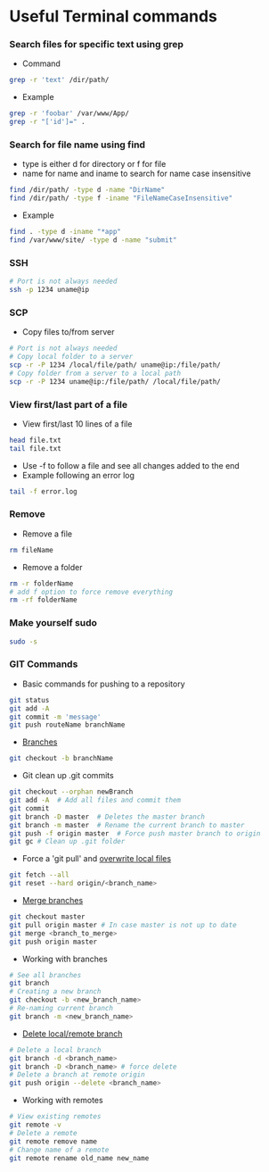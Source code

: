 # Useful Terminal commands #

### Search files for specific text using grep ###
* Command
```bash
grep -r 'text' /dir/path/
```
* Example
```bash
grep -r 'foobar' /var/www/App/
grep -r "['id']=" .
```

### Search for file name using find ###
* type is either d for directory or f for file
* name for name and iname to search for name case insensitive
```bash
find /dir/path/ -type d -name "DirName"
find /dir/path/ -type f -iname "FileNameCaseInsensitive"
```
* Example
```bash
find . -type d -iname "*app"
find /var/www/site/ -type d -name "submit"
```

### SSH ###
```bash
# Port is not always needed
ssh -p 1234 uname@ip
```

### SCP ###
* Copy files to/from server
```bash
# Port is not always needed
# Copy local folder to a server
scp -r -P 1234 /local/file/path/ uname@ip:/file/path/
# Copy folder from a server to a local path
scp -r -P 1234 uname@ip:/file/path/ /local/file/path/
```

### View first/last part of a file ###
* View first/last 10 lines of a file
```bash
head file.txt
tail file.txt
```
* Use -f to follow a file and see all changes added to the end
* Example following an error log
```bash
tail -f error.log
```

### Remove ###
* Remove a file
```bash
rm fileName
```
* Remove a folder
```bash
rm -r folderName
# add f option to force remove everything
rm -rf folderName
```

### Make yourself sudo ###
```bash
sudo -s
```

### GIT Commands ###
* Basic commands for pushing to a repository
```bash
git status
git add -A
git commit -m 'message'
git push routeName branchName
```
* [Branches](https://git-scm.com/book/en/v2/Git-Branching-Basic-Branching-and-Merging)
```bash
git checkout -b branchName
```
* Git clean up .git commits 
```bash
git checkout --orphan newBranch
git add -A  # Add all files and commit them
git commit
git branch -D master  # Deletes the master branch
git branch -m master  # Rename the current branch to master
git push -f origin master  # Force push master branch to origin
git gc # Clean up .git folder
```
* Force a 'git pull' and [overwrite local files](http://stackoverflow.com/questions/1125968/how-to-force-git-pull-to-overwrite-local-files)
```bash
git fetch --all
git reset --hard origin/<branch_name>
```

* [Merge branches](http://stackoverflow.com/questions/5601931/best-and-safest-way-to-merge-a-git-branch-into-master)
```bash
git checkout master
git pull origin master # In case master is not up to date
git merge <branch_to_merge>
git push origin master
```

* Working with branches
```bash
# See all branches
git branch
# Creating a new branch
git checkout -b <new_branch_name>
# Re-naming current branch
git branch -m <new_branch_name>
```

* [Delete local/remote branch](http://stackoverflow.com/questions/2003505/how-to-delete-a-git-branch-both-locally-and-remotely)
```bash 
# Delete a local branch
git branch -d <branch_name>
git branch -D <branch_name> # force delete 
# Delete a branch at remote origin
git push origin --delete <branch_name>
```

* Working with remotes
```bash
# View existing remotes
git remote -v
# Delete a remote
git remote remove name
# Change name of a remote
git remote rename old_name new_name
```
